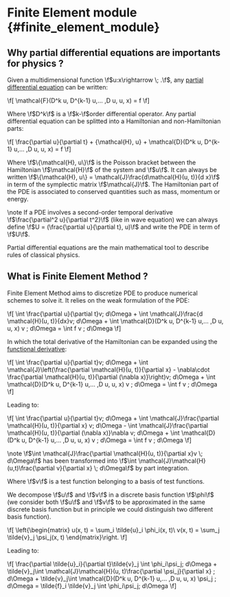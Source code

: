 # Finite Element module {#finite_element_module}
<!--
SPDX-FileCopyrightText: 2025 Baptiste Legouix
SPDX-License-Identifier: GPL-3.0-or-later
-->

## Why partial differential equations are importants for physics ?

Given a multidimensional function \f$u:x\rightarrow \; .\f$, any [partial differential equation](https://en.wikipedia.org/wiki/Partial_differential_equation) can be written:

\f\[
\mathcal{F}(D^k u, D^{k-1} u,... ,D u, u, x) = f
\f\]

Where \f$D^k\f$ is a \f$k-\f$order differential operator. Any partial differential equation can be splitted into a Hamiltonian and non-Hamiltonian parts:

\f\[
\frac{\partial u}{\partial t} + \{\mathcal{H}, u\} + \mathcal{D}(D^k u, D^{k-1} u,... ,D u, u, x) = f
\f\]

Where \f$\{\mathcal{H}, u\}\f$ is the Poisson bracket between the Hamiltonian \f$\mathcal{H}\f$ of the system and \f$u\f$. It can always be written \f$\{\mathcal{H}, u\} = \mathcal{J}\frac{d\mathcal{H}(u, t)}{d x}\f$ in term of the symplectic matrix \f$\mathcal{J}\f$. The Hamiltonian part of the PDE is associated to conserved quantities such as mass, momentum or energy.

\note If a PDE involves a second-order temporal derivative \f$\frac{\partial^2 u}{\partial t^2}\f$ (like in wave equation) we can always define \f$U = (\frac{\partial u}{\partial t}, u)\f$ and write the PDE in term of  \f$U\f$.

Partial differential equations are the main mathematical tool to describe rules of classical physics.

## What is Finite Element Method ?

Finite Element Method aims to discretize PDE to produce numerical schemes to solve it. It relies on the weak formulation of the PDE:

\f\[
\int \frac{\partial u}{\partial t}v\; d\Omega + \int \mathcal{J}\frac{d \mathcal{H}(u, t)}{dx}v\; d\Omega + \int \mathcal{D}(D^k u, D^{k-1} u,... ,D u, u, x) v \; d\Omega = \int f v \; d\Omega
\f\]

In which the total derivative of the Hamiltonian can be expanded using the [functional derivative](https://en.wikipedia.org/wiki/Functional_derivative):

\f\[
\int \frac{\partial u}{\partial t}v\; d\Omega + \int \mathcal{J}\left(\frac{\partial \mathcal{H}(u, t)}{\partial x} - \nabla\cdot \frac{\partial \mathcal{H}(u, t)}{\partial (\nabla x)}\right)v\; d\Omega + \int \mathcal{D}(D^k u, D^{k-1} u,... ,D u, u, x) v \; d\Omega = \int f v \; d\Omega
\f\]

Leading to:

\f\[
\int \frac{\partial u}{\partial t}v\; d\Omega + \int \mathcal{J}\frac{\partial \mathcal{H}(u, t)}{\partial x} v\; d\Omega - \int \mathcal{J}\frac{\partial \mathcal{H}(u, t)}{\partial (\nabla x)}\nabla v\; d\Omega + \int \mathcal{D}(D^k u, D^{k-1} u,... ,D u, u, x) v \; d\Omega = \int f v \; d\Omega
\f\]


\note \f$\int \mathcal{J}\frac{\partial \mathcal{H}(u, t)}{\partial x}v \; d\Omega\f$ has been transformed into \f$\int \mathcal{J}\mathcal{H}(u,t)\frac{\partial v}{\partial x} \; d\Omega\f$ by part integration. 

Where \f$v\f$ is a test function belonging to a basis of test functions.

We decompose \f$u\f$ and \f$v\f$ in a discrete basis function \f$\phi\f$ (we consider both \f$u\f$ and \f$v\f$ to be approximated in the same discrete basis function but in principle we could distinguish two different basis function). 

\f\[
\left\{\begin{matrix}
u(x, t) = \sum_i \tilde{u}_i \phi_i(x, t)\\
v(x, t) = \sum_j \tilde{v}_j \psi_j(x, t)
\end{matrix}\right.
\f\]

Leading to:

\f\[
\frac{\partial \tilde{u}_i}{\partial t}\tilde{v}_j \int \phi_i\psi_j\; d\Omega + \tilde{v}_j\int \mathcal{J}\mathcal{H}(u, t)\frac{\partial \psi_j}{\partial x} \; d\Omega + \tilde{v}_j\int \mathcal{D}(D^k u, D^{k-1} u,... ,D u, u, x) \psi_j \; d\Omega = \tilde{f}_i \tilde{v}_j \int \phi_i\psi_j\; d\Omega
\f\]
